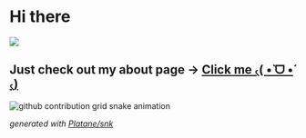 # Hi there

![](https://komarev.com/ghpvc/?username=abukhari148)

## Just check out my about page &rarr; [Click me ৻( •̀ ᗜ •́ ৻)](https://abukhari148.github.io/about/)

<picture>
  <source media="(prefers-color-scheme: dark)" srcset="https://raw.githubusercontent.com/abukhari148/abukhari148/output/github-contribution-grid-snake-dark.svg">
  <source media="(prefers-color-scheme: light)" srcset="https://raw.githubusercontent.com/abukhari148/abukhari148/output/github-contribution-grid-snake.svg">
  <img alt="github contribution grid snake animation" src="https://raw.githubusercontent.com/abukhari148/abukhari148/output/github-contribution-grid-snake.svg">
</picture>

_generated with [Platane/snk](https://github.com/Platane/snk)_
